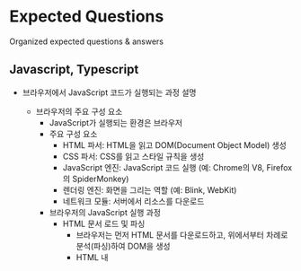 # Expected Questions

Organized expected questions & answers

## Javascript, Typescript

- 브라우저에서 JavaScript 코드가 실행되는 과정 설명
  - 브라우저의 주요 구성 요소
    - JavaScript가 실행되는 환경은 브라우저
    - 주요 구성 요소
	  - HTML 파서: HTML을 읽고 DOM(Document Object Model) 생성
	  - CSS 파서: CSS를 읽고 스타일 규칙을 생성
	  - JavaScript 엔진: JavaScript 코드 실행 (예: Chrome의 V8, Firefox의 SpiderMonkey)
	  - 렌더링 엔진: 화면을 그리는 역할 (예: Blink, WebKit)
	  - 네트워크 모듈: 서버에서 리소스를 다운로드
    - 브라우저의 JavaScript 실행 과정
      - HTML 문서 로드 및 파싱
	    - 브라우저는 먼저 HTML 문서를 다운로드하고, 위에서부터 차례로 분석(파싱)하여 DOM을 생성
	    - HTML 내 <script> 태그를 만나면 JavaScript 코드 실행을 위해 파싱을 멈춤(동기 실행)
        - "<script src="app.js">" 처럼 외부 파일을 불러오면 네트워크 요청이 발생하며, 다운로드가 완료될 때까지 HTML 파싱이 멈출 수 있음.
	      - 해결 방법: <script async> 또는 <script defer> 속성을 사용.
	        - async: HTML 파싱과 병렬로 다운로드, 다운로드 완료 즉시 실행.
	        - defer: HTML 파싱이 끝난 후 실행
      - JavaScript 엔진이 코드 실행
        - 브라우저는 JavaScript 엔진을 사용하여 코드를 실행
        - 대표적인 JavaScript 엔진
	      - Chrome: V8 엔진
	      - Firefox: SpiderMonkey
	      - Edge: Chakra
	      - Safari: JavaScriptCore
        - JavaScript 엔진의 실행 과정
          - 파싱 (Parsing)
	        - JavaScript 코드를 토큰(token) 단위로 분석하여 AST(Abstract Syntax Tree, 추상 구문 트리) 생성
          - 컴파일 (Compilation, JIT Compilation)
	        - JavaScript 엔진은 인터프리터 + JIT(Just-In-Time) 컴파일러를 사용
              - JIT: 실행과정에서 컴파일하기 위해, 실행하는 시점에서 필요한 부분을 컴파일하는 방식
	        - 코드를 한 줄씩 실행하는 것이 아니라, 최적화된 바이트코드로 변환하여 실행 속도 개선
          - 실행 (Execution)
	        - JavaScript 코드는 콜 스택(Call Stack)과 힙(Heap) 메모리에서 실행
      - 실행 컨텍스트 생성 및 콜 스택 관리
        - JavaScript 엔진이 코드를 실행할 때 실행 컨텍스트(Execution Context) 를 생성하고 콜 스택(Call Stack) 에 저장하면서 실행
          - 콜 스택은 LIFO(Last In, First Out) 방식으로 동작
        - 실행 컨텍스트
          - 실행 컨텍스트에는 변수, 함수, this 객체 등이 포함
        - 코드 실행 과정
          - global execution context (전역 실행 컨텍스트) 생성
          - xxx() 함수 실행 → 새로운 실행 컨텍스트 생성 → 콜 스택에 추가
          - 내부 코드 실행 후 xxx() 컨텍스트가 제거
      - 비동기 코드 실행 (이벤트 루프와 콜백 큐)
        - JavaScript는 싱글 스레드(single-threaded) 기반
        - 비동기 처리를 위해 이벤트 루프(Event Loop) 와 콜백 큐(Callback Queue) 를 사용
      - DOM 업데이트 및 렌더링
        - JavaScript 실행이 끝나면 브라우저는 렌더링 엔진을 통해 화면을 다시 그림 (Repaint & Reflow).
	    - 비효율적인 DOM 조작이 많으면 성능 저하 발생
        
- 이벤트 루프(Event Loop)가 렌더링과 관련된 최적화 기법과의 관계

이벤트 루프(Event Loop)와 렌더링 최적화의 관계

1. 이벤트 루프(Event Loop)란?

✅ **이벤트 루프(Event Loop)**는 JavaScript의 비동기 처리를 담당하는 메커니즘으로, 단일 스레드 환경에서 비동기 작업을 효율적으로 처리하는 방식입니다.
✅ JavaScript는 싱글 스레드(Single Thread) 기반이므로, 이벤트 루프를 통해 비동기 작업(렌더링, I/O, 타이머 등)을 관리하며 UI를 원활하게 업데이트합니다.
✅ 주요 역할:
	•	콜백 큐(Callback Queue)에서 태스크를 하나씩 가져와 실행.
	•	렌더링과 동시성 작업을 최적화하여 성능을 향상.

2. 이벤트 루프의 동작 과정

이벤트 루프는 다음과 같은 단계를 반복하여 실행됩니다.

✅ (1) Call Stack(콜 스택)
	•	JavaScript 코드가 실행될 때 호출되는 함수가 쌓이는 스택(Stack).
	•	함수 실행이 끝나면 스택에서 제거(Pop).

✅ (2) Web APIs (비동기 작업 처리)
	•	setTimeout, DOM 이벤트, AJAX 요청 등 비동기 작업은 Web API를 통해 처리됨.
	•	완료된 작업은 콜백 큐(Callback Queue) 또는 마이크로태스크 큐(Microtask Queue)에 추가.

✅ (3) Task Queue (콜백 큐 & 마이크로태스크 큐)
	•	마이크로태스크 큐 (Microtask Queue): Promise.then(), MutationObserver 등이 들어감.
	•	콜백 큐 (Callback Queue): setTimeout(), setInterval(), event listeners 등이 들어감.

✅ (4) Rendering (렌더링)
	•	이벤트 루프는 각 주기(Tick)마다 태스크 실행 후 렌더링을 수행.
	•	프레임 단위로 UI를 업데이트하며, 성능을 유지하기 위해 16.6ms(60FPS 기준) 이내에 처리.

3. 이벤트 루프와 렌더링 최적화

이벤트 루프는 렌더링 성능을 최적화하는 데 중요한 역할을 합니다.
렌더링 최적화를 위해 다음과 같은 기법을 활용할 수 있습니다.

✅ (1) requestAnimationFrame()을 사용한 부드러운 애니메이션
	•	setTimeout()이나 setInterval()은 고정된 시간 간격으로 실행되며, 화면 리프레시 속도와 동기화되지 않음.
	•	브라우저는 60FPS 기준으로 16.6ms마다 화면을 업데이트하는데, requestAnimationFrame()을 사용하면 브라우저의 렌더링 주기에 맞춰 실행됨.

🔹 예제: setTimeout() vs requestAnimationFrame()

// ❌ setTimeout() 방식 (부드럽지 않은 애니메이션)
function animate() {
    box.style.left = (parseInt(box.style.left) + 5) + 'px';
    setTimeout(animate, 16);
}

// ✅ requestAnimationFrame() 방식 (최적화된 애니메이션)
function animate() {
    box.style.left = (parseInt(box.style.left) + 5) + 'px';
    requestAnimationFrame(animate);
}

✅ 렌더링 최적화 효과:
	•	FPS(Frame Per Second)와 동기화되어 CPU 부하 최소화.
	•	성능이 저하될 경우 프레임 조절이 가능하여 화면 끊김 방지.

✅ (2) 비동기 작업을 setTimeout(0) 대신 Promise.then()으로 처리
	•	마이크로태스크 큐(Microtask Queue)가 콜백 큐보다 먼저 실행되므로, UI 업데이트 전에 실행이 보장됨.

🔹 예제: setTimeout(0) vs Promise.then()

console.log("Start");

// setTimeout(0)은 이벤트 루프의 다음 Tick에서 실행됨
setTimeout(() => {
    console.log("setTimeout");
}, 0);

// Promise.then()은 마이크로태스크 큐에서 즉시 실행됨 (렌더링 전에 실행)
Promise.resolve().then(() => {
    console.log("Promise");
});

console.log("End");

// 예상 출력 결과
// Start
// End
// Promise
// setTimeout

✅ 렌더링 최적화 효과:
	•	Promise는 마이크로태스크 큐에서 즉시 실행되므로 UI 업데이트 전에 작업 가능.
	•	setTimeout(0)은 다음 이벤트 루프에서 실행되므로 UI 업데이트 이후에 실행됨.

✅ (3) Heavy Task(무거운 연산) 분할 실행
	•	무거운 연산이 실행되면 Call Stack이 차단(blocking)되어 UI가 멈출 수 있음.
	•	Chunking(작은 작업 단위로 나누어 실행) 또는 Web Worker 사용.

🔹 예제: Chunking 기법 (setTimeout())

function heavyTask() {
    for (let i = 0; i < 1000000000; i++) {
        // CPU 부하를 주는 연산
    }
}

// ❌ UI가 멈춤 (Blocking)
heavyTask();
console.log("완료!");

// ✅ UI가 멈추지 않도록 작은 작업 단위로 실행
function chunkedTask() {
    let count = 0;
    function processChunk() {
        for (let i = 0; i < 100000; i++) {
            count++;
        }
        if (count < 1000000000) {
            setTimeout(processChunk, 0); // 다음 이벤트 루프에서 실행
        }
    }
    processChunk();
}

chunkedTask();
console.log("UI가 멈추지 않음!");

✅ 렌더링 최적화 효과:
	•	긴 연산을 여러 개의 작은 청크(chunk)로 나누어 UI가 멈추지 않도록 함.
	•	setTimeout(0)으로 이벤트 루프의 다음 Tick에서 실행하여 UI 업데이트 보장.

✅ (4) Debouncing & Throttling 기법 활용

✅ Debouncing (연속 호출 방지)
	•	사용자의 입력이 멈춘 후 일정 시간 후에 실행.
	•	ex) 검색 자동완성, 입력값 검증.

🔹 예제

function debounce(func, delay) {
    let timer;
    return function (...args) {
        clearTimeout(timer);
        timer = setTimeout(() => func.apply(this, args), delay);
    };
}

const searchInput = document.getElementById("search");
searchInput.addEventListener("input", debounce(() => {
    console.log("검색 요청");
}, 500));

✅ Throttling (지정된 시간 간격으로 실행)
	•	일정 시간마다 한 번만 실행됨.
	•	ex) 스크롤 이벤트, 리사이즈 이벤트 최적화.

🔹 예제

function throttle(func, limit) {
    let lastCall = 0;
    return function (...args) {
        let now = Date.now();
        if (now - lastCall >= limit) {
            lastCall = now;
            func.apply(this, args);
        }
    };
}

window.addEventListener("scroll", throttle(() => {
    console.log("스크롤 이벤트 발생");
}, 200));

✅ 렌더링 최적화 효과:
	•	불필요한 UI 업데이트 방지.
	•	성능 저하 없이 부드러운 애니메이션 & 이벤트 처리 가능.

4. 결론

최적화 기법	이벤트 루프와의 관계	렌더링 최적화 효과
requestAnimationFrame()	브라우저 렌더링 주기에 맞춰 실행	FPS 유지, 끊김 없는 애니메이션
Promise.then() 사용	마이크로태스크 큐에서 즉시 실행	UI 업데이트 전 코드 실행 가능
Chunking 기법 (setTimeout())	긴 연산을 여러 개의 작은 작업으로 분할	UI 멈춤 방지
Debouncing & Throttling	이벤트 루프 내에서 실행 횟수 조절	성능 최적화 & 불필요한 연산 방지

➡ 이벤트 루프를 이해하고 활용하면 웹 애플리케이션의 성능을 향상시키고 부드러운 UI 렌더링을 제공할 수 있음! 🚀

- JavaScript에서 메모리 누수를 방지하는 방법에는 어떤 것들이 있는가?
- Immutable 데이터 패턴을 사용하면 어떤 이점이 있는가?
- 프론트엔드 성능 최적화를 위해 JavaScript에서 할 수 있는 것들은?
- TypeScript의 **제네릭(Generic)**을 사용하면 어떤 장점이 있는가?
- TypeScript의 strict 옵션을 활성화하면 어떤 이점이 있는가?
- TypeScript의 Decorator 패턴은 무엇이며, 실제로 어떻게 사용하는가?
- JavaScript와 TypeScript를 비교했을 때 TypeScript를 사용하면 유지보수성이 개선되는 이유는?
- JavaScript에서 **CSR(Client Side Rendering)과 SSR(Server Side Rendering)**의 차이점은?
- JavaScript의 this 바인딩 원리는?
- JavaScript의 Promise와 async/await의 차이는?
- TypeScript의 interface와 type의 차이는?
- 렉시컬 스코프에 대한 설명
- JavaScript에서 클로저(Closure)는 어떻게 동작하는가?
- JavaScript의 event loop와 call stack의 동작 원리는?
- TypeScript에서 unknown과 any의 차이점은?
- TypeScript에서 never 타입은 언제 사용하는가?
- JavaScript의 debounce와 throttle의 차이는?
- JavaScript의 Prototype Chain과 Closure를 활용한 메모리 최적화 방법은?
- JavaScript의 Event Loop와 Microtask Queue의 차이는?
- TypeScript의 Mapped Types와 Conditional Types은 어떻게 동작하는가?
- JavaScript에서 WeakMap, WeakSet의 사용 사례는?
- JavaScript에서 Proxy와 Reflect API는 어떤 경우에 유용한가?
- TypeScript에서 Utility Types를 활용하여 코드 재사용성을 높이는 방법은?
- JavaScript의 var, let, const의 차이점은?
- ==와 ===의 차이점은?
- JavaScript에서 null과 undefined의 차이는?
- JavaScript에서 typeof 연산자는 어떤 값을 반환하는가?
- JavaScript에서 데이터 타입은 몇 가지가 있는가?
- Hoisting(호이스팅)이란 무엇이며, 어떻게 동작하는가?
- IIFE(즉시 실행 함수, Immediately Invoked Function Expression)의 역할은?
- JavaScript에서 truthy와 falsy 값에는 무엇이 있는가?
- JavaScript에서 deep copy와 shallow copy의 차이는?
- JavaScript에서 Object.freeze(), Object.seal(), Object.assign()의 차이점은?
- JavaScript에서 Object.create(null)를 사용하면 어떤 차이가 있는가?
- JavaScript에서 함수 선언과 함수 표현식의 차이는?
- JavaScript에서 bind, call, apply의 차이점은?
- JavaScript에서 setTimeout과 setInterval은 어떻게 동작하는가?
- JavaScript에서 Map과 Object의 차이점은?
- JavaScript에서 forEach, map, filter, reduce의 차이점은?
- JavaScript에서 동기 코드와 비동기 코드의 차이는?
- JavaScript의 실행 컨텍스트(Execution Context)는 무엇인가?
- JavaScript에서 arguments 객체는 어떻게 동작하는가?
- JavaScript에서 use strict의 역할은?
- JavaScript에서 함수형 프로그래밍을 적용하는 방법은?
- JavaScript에서 setTimeout(fn, 0)은 어떻게 동작하는가?
- JavaScript에서 Event Delegation(이벤트 위임)이란?
- JavaScript에서 this가 동적으로 바뀌는 경우는 언제인가?
- JavaScript에서 비동기 프로그래밍을 다루는 방법은?
- JavaScript의 Generator 함수와 일반 함수의 차이점은?
- JavaScript에서 Symbol 타입은 왜 필요한가?
- JavaScript에서 garbage collection(가비지 컬렉션)의 동작 방식은?
- JavaScript에서 WeakMap과 WeakSet은 언제 사용하는가?
- JavaScript에서 Promise.all과 Promise.race의 차이는?
- JavaScript에서 옵저버 패턴(Observer Pattern)과 이벤트 기반 프로그래밍의 차이는?
- TypeScript와 JavaScript의 차이점은?
- TypeScript에서 타입 추론(Type Inference)이란?
- TypeScript에서 enum 타입은 언제 사용하는가?
- TypeScript에서 interface와 type alias의 차이는?
- TypeScript에서 readonly 키워드는 어떻게 사용하는가?
- TypeScript에서 typeof, keyof, in 연산자는 어떻게 동작하는가?
- TypeScript에서 Partial<T>와 Required<T>의 차이는?
- TypeScript에서 함수 오버로딩(Function Overloading)은 어떻게 사용하는가?
- TypeScript에서 never 타입은 어떤 경우에 사용되는가?
- TypeScript에서 unknown과 any의 차이점은?
- TypeScript에서 extends 키워드는 어떤 역할을 하는가?
- TypeScript에서 interface를 확장하는 방법은?
- TypeScript에서 Record<T, K> 유틸리티 타입은 언제 사용되는가?
- TypeScript에서 Pick<T, K>과 Omit<T, K>는 어떻게 동작하는가?
- TypeScript에서 Mapped Types은 무엇이며, 어떻게 사용하는가?
- TypeScript에서 Conditional Types(조건부 타입)은 어떻게 동작하는가?
- TypeScript에서 Infer 키워드는 어떤 역할을 하는가?
- TypeScript에서 Discriminated Unions(태그된 유니온 타입)은 언제 사용하는가?
- TypeScript에서 Function Overloading(함수 오버로딩)을 어떻게 정의하는가?
- TypeScript에서 Indexed Access Types는 어떻게 사용하는가?
- TypeScript에서 ReadonlyArray<T>와 Array<T>의 차이점은?
- TypeScript에서 Module Augmentation은 무엇인가?
- TypeScript에서 Declaration Merging(선언 병합)이란?
- JavaScript에서 WeakMap과 Map의 차이점은?
- JavaScript에서 WeakSet과 Set의 차이점은?
- JavaScript에서 Reflect API는 어떤 역할을 하는가?
- JavaScript에서 Object.defineProperty()는 어떻게 활용되는가?
- JavaScript에서 JSON.stringify()와 JSON.parse()의 내부 동작 원리는?
- JavaScript에서 eval() 함수는 왜 사용을 지양해야 하는가?
- JavaScript에서 with 문을 사용하면 발생할 수 있는 문제는?
- JavaScript에서 try...catch의 성능 오버헤드는 어떤 방식으로 최적화할 수 있는가?
- JavaScript에서 document.createElement()와 innerHTML의 성능 차이는?
- JavaScript에서 ArrayBuffer와 TypedArray는 어떤 경우에 사용되는가?
- JavaScript에서 Intl 객체는 어떤 용도로 사용하는가?
- JavaScript에서 Function.prototype.toString()을 사용하면 어떤 정보를 얻을 수 있는가?
- JavaScript에서 structuredClone()을 사용할 때의 장점은?
- JavaScript에서 메모리 누수를 방지하는 방법에는 어떤 것들이 있는가?
- JavaScript에서 **Garbage Collector(GC)**의 동작 방식은?
- JavaScript에서 event listener 누수를 방지하는 방법은?
- JavaScript에서 모바일 성능 최적화를 위해 고려해야 할 점은?
- JavaScript에서 requestAnimationFrame()과 setTimeout()의 차이는?
- JavaScript에서 MutationObserver와 IntersectionObserver의 차이점은?
- JavaScript에서 BigInt가 필요한 이유는?
- JavaScript에서 documentFragment를 활용하는 이유는?
- JavaScript에서 Web Workers를 활용한 성능 최적화 방법은?
- JavaScript에서 debounce()와 throttle()을 내부적으로 구현하는 방법은?
- JavaScript에서 async function을 Promise 없이 사용할 수 있는가?
- JavaScript에서 **마이크로태스크(microtask)와 매크로태스크(macrotask)**의 차이점은?
- JavaScript에서 Optional Chaining (?.) 연산자는 어떤 경우에 유용한가?
- JavaScript에서 Nullish Coalescing (??) 연산자는 어떻게 동작하는가?
- JavaScript에서 Promise.allSettled()의 사용 사례는?
- JavaScript에서 Promise.any()의 동작 방식은?
- JavaScript에서 WeakRef는 어떤 경우에 사용될 수 있는가?
- JavaScript에서 Top-Level await이란 무엇인가?
- JavaScript에서 Intl.NumberFormat()과 Intl.DateTimeFormat()의 차이는?
- JavaScript에서 setTimeout()의 최소 실행 시간이 4ms 이상이 되는 이유는?
- JavaScript에서 import.meta 객체는 어떤 용도로 사용되는가?
- JavaScript에서 modulepreload를 사용할 때의 장점은?
- JavaScript에서 Array.prototype.at()의 사용 사례는?
- JavaScript에서 Object.hasOwn()은 기존의 Object.prototype.hasOwnProperty()와 어떤 차이가 있는가?
- TypeScript에서 type alias와 interface를 혼합해서 사용할 수 있는가?
- TypeScript에서 extends와 implements의 차이점은?
- TypeScript에서 mapped types을 사용하여 객체의 속성을 선택적으로 변경하는 방법은?
- TypeScript에서 Key Remapping in Mapped Types이란 무엇인가?
- TypeScript에서 Extract<T, U>과 Exclude<T, U>의 차이점은?
- TypeScript에서 infer 키워드를 활용한 조건부 타입 예제는?
- TypeScript에서 Template Literal Types을 활용한 동적 타입 생성 방법은?
- TypeScript에서 readonly 속성이 불변성을 보장하는가?
- TypeScript에서 never 타입과 unknown 타입이 사용되는 실제 사례는?
- TypeScript에서 Record<K, T>의 사용 사례는?
- TypeScript에서 typeof, keyof, in을 함께 사용할 수 있는가?
- TypeScript에서 Declaration Merging의 실제 활용 사례는?
- TypeScript에서 Module Augmentation을 사용해야 하는 경우는?
- TypeScript에서 Tuple Types과 Variadic Tuple Types의 차이점은?
- TypeScript에서 Intersection Types과 Union Types을 조합하여 활용하는 방법은?
- TypeScript에서 Assertion Functions는 어떤 역할을 하는가?
- TypeScript에서 satisfies 연산자는 어떤 경우에 유용한가?
- TypeScript에서 const 어노테이션을 활용한 리터럴 타입 제한은?
- TypeScript에서 ReadonlyArray<T>와 readonly T[]의 차이는?
- TypeScript에서 ModuleSpecifierResolution 설정이 중요한 이유는?
- TypeScript에서 Intrinsic String Manipulation Types은 어떤 경우에 유용한가?
- TypeScript에서 exactOptionalPropertyTypes 옵션을 사용할 때 주의할 점은?
- TypeScript에서 noUncheckedIndexedAccess 옵션을 활성화하면 얻을 수 있는 장점은?
- TypeScript에서 ES Modules과 CommonJS를 함께 사용할 때 주의해야 할 점은?
- TypeScript를 JavaScript 프로젝트에 도입할 때 고려해야 할 사항은?
- TypeScript를 사용하면 발생할 수 있는 오버헤드는 무엇인가?
- JavaScript에서 Event Delegation을 활용한 성능 최적화 방법은?
- JavaScript에서 Shadow DOM을 사용하면 얻을 수 있는 이점은?
- JavaScript에서 Service Worker와 Web Worker의 차이점은?
- JavaScript에서 Lazy Loading을 구현하는 방법은?
- TypeScript에서 strictNullChecks를 활성화하면 코드의 안전성이 어떻게 개선되는가?
- TypeScript에서 Partial<T>와 Pick<T, K>을 활용한 실용적인 예제는?
- TypeScript에서 Utility Types을 적극적으로 활용하면 얻을 수 있는 장점은?
- TypeScript에서 Omit<T, K>과 Exclude<T, U>의 차이는?
- TypeScript 프로젝트에서 tsconfig.json을 설정할 때 최적의 옵션은?
- JavaScript에서 Polyfill이 필요한 이유와 사용하는 방법은?
- JavaScript에서 Deep Clone을 구현하는 다양한 방법은?
- TypeScript에서 Decorator를 사용하면 얻을 수 있는 이점은?
- TypeScript에서 Ambient Declarations(.d.ts 파일)의 역할은?